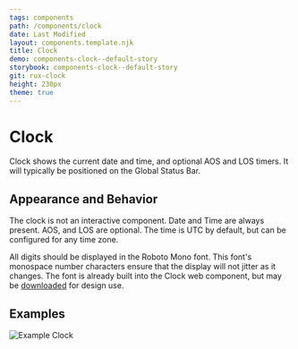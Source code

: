 ```yaml
---
tags: components
path: /components/clock
date: Last Modified
layout: components.template.njk
title: Clock
demo: components-clock--default-story
storybook: components-clock--default-story
git: rux-clock
height: 230px
theme: true
---
```


# Clock

Clock shows the current date and time, and optional AOS and LOS timers. It will typically be positioned on the Global Status Bar.

## Appearance and Behavior

The clock is not an interactive component. Date and Time are always present. AOS, and LOS are optional. The time is UTC by default, but can be configured for any time zone.

All digits should be displayed in the Roboto Mono font. This font's monospace number characters ensure that the display will not jitter as it changes. The font is already built into the Clock web component, but may be [downloaded](https://fonts.google.com/specimen/Roboto+Mono) for design use.

## Examples

![Example Clock](/img/components/clock-roboto-mono.png "Do: Something")
